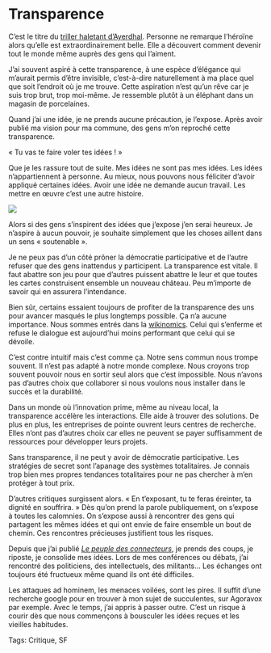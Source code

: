 # Transparence

C’est le titre du [triller haletant d’Ayerdhal](http://www.amazon.fr/Transparences-Ayerdhal/dp/2253101125). Personne ne remarque l’héroïne alors qu’elle est extraordinairement belle. Elle a découvert comment devenir tout le monde même auprès des gens qui l’aiment.

J’ai souvent aspiré à cette transparence, à une espèce d’élégance qui m’aurait permis d’être invisible, c’est-à-dire naturellement à ma place quel que soit l’endroit où je me trouve. Cette aspiration n’est qu’un rêve car je suis trop brut, trop moi-même. Je ressemble plutôt à un éléphant dans un magasin de porcelaines.

Quand j’ai une idée, je ne prends aucune précaution, je l’expose. Après avoir publié ma vision pour ma commune, des gens m’on reproché cette transparence.

« Tu vas te faire voler tes idées ! »

Que je les rassure tout de suite. Mes idées ne sont pas mes idées. Les idées n’appartiennent à personne. Au mieux, nous pouvons nous féliciter d’avoir appliqué certaines idées. Avoir une idée ne demande aucun travail. Les mettre en œuvre c’est une autre histoire.

![](http://blog.tcrouzet.comhttps://tcrouzet.com/images_tc/2007/10/transparence2.gif)

Alors si des gens s’inspirent des idées que j’expose j’en serai heureux. Je n’aspire à aucun pouvoir, je souhaite simplement que les choses aillent dans un sens « soutenable ».

Je ne peux pas d’un côté prôner la démocratie participative et de l’autre refuser que des gens inattendus y participent. La transparence est vitale. Il faut abattre son jeu pour que d’autres puissent abattre le leur et que toutes les cartes construisent ensemble un nouveau château. Peu m’importe de savoir qui en assurera l’intendance.

Bien sûr, certains essaient toujours de profiter de la transparence des uns pour avancer masqués le plus longtemps possible. Ça n’a aucune importance. Nous sommes entrés dans la [wikinomics](http://blog.tcrouzet.com/2007/01/09/wikinomics/). Celui qui s’enferme et refuse le dialogue est aujourd’hui moins performant que celui qui se dévoile.

C’est contre intuitif mais c’est comme ça. Notre sens commun nous trompe souvent. Il n’est pas adapté à notre monde complexe. Nous croyons trop souvent pouvoir nous en sortir seul alors que c’est impossible. Nous n’avons pas d’autres choix que collaborer si nous voulons nous installer dans le succès et la durabilité.

Dans un monde où l’innovation prime, même au niveau local, la transparence accélère les interactions. Elle aide à trouver des solutions. De plus en plus, les entreprises de pointe ouvrent leurs centres de recherche. Elles n’ont pas d’autres choix car elles ne peuvent se payer suffisamment de ressources pour développer leurs projets.

Sans transparence, il ne peut y avoir de démocratie participative. Les stratégies de secret sont l’apanage des systèmes totalitaires. Je connais trop bien mes propres tendances totalitaires pour ne pas chercher à m’en protéger à tout prix.

D’autres critiques surgissent alors. « En t’exposant, tu te feras éreinter, ta dignité en souffrira. » Dès qu’on prend la parole publiquement, on s’expose à toutes les calomnies. On s’expose aussi à rencontrer des gens qui partagent les mêmes idées et qui ont envie de faire ensemble un bout de chemin. Ces rencontres précieuses justifient tous les risques.

Depuis que j’ai publié [*Le peuple des connecteurs*](http://blog.tcrouzet.com/le-peuple-des-connecteurs/), je prends des coups, je riposte, je consolide mes idées. Lors de mes conférences ou débats, j’ai rencontré des politiciens, des intellectuels, des militants… Les échanges ont toujours été fructueux même quand ils ont été difficiles.

Les attaques ad hominem, les menaces voilées, sont les pires. Il suffit d’une recherche google pour en trouver à mon sujet de succulentes, sur Agoravox par exemple. Avec le temps, j’ai appris à passer outre. C’est un risque à courir dès que nous commençons à bousculer les idées reçues et les vieilles habitudes.

Tags: Critique, SF